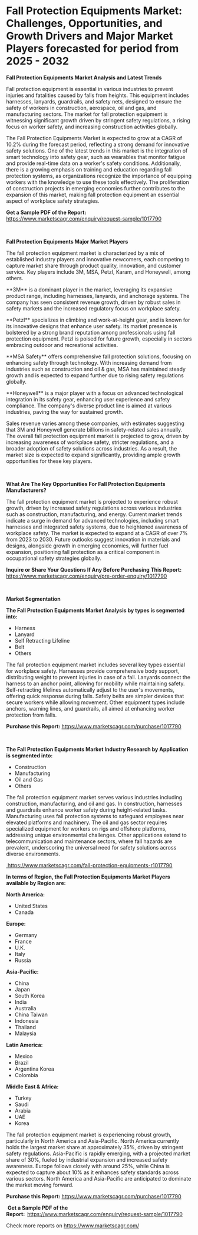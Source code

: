 <p><h1>Fall Protection Equipments Market: Challenges, Opportunities, and Growth Drivers and Major Market Players forecasted for period from 2025 - 2032</h1></p><p><strong>Fall Protection Equipments Market Analysis and Latest Trends</strong></p>
<p><p>Fall protection equipment is essential in various industries to prevent injuries and fatalities caused by falls from heights. This equipment includes harnesses, lanyards, guardrails, and safety nets, designed to ensure the safety of workers in construction, aerospace, oil and gas, and manufacturing sectors. The market for fall protection equipment is witnessing significant growth driven by stringent safety regulations, a rising focus on worker safety, and increasing construction activities globally.</p><p>The Fall Protection Equipments Market is expected to grow at a CAGR of 10.2% during the forecast period, reflecting a strong demand for innovative safety solutions. One of the latest trends in this market is the integration of smart technology into safety gear, such as wearables that monitor fatigue and provide real-time data on a worker's safety conditions. Additionally, there is a growing emphasis on training and education regarding fall protection systems, as organizations recognize the importance of equipping workers with the knowledge to use these tools effectively. The proliferation of construction projects in emerging economies further contributes to the expansion of this market, making fall protection equipment an essential aspect of workplace safety strategies.</p></p>
<p><strong>Get a Sample PDF of the Report:&nbsp;</strong> <a href="https://www.marketscagr.com/enquiry/request-sample/1017790?utm_campaign=2292&utm_medium=2&utm_source=Github&utm_content=ia&utm_term=18022025&utm_id=fall-protection-equipments">https://www.marketscagr.com/enquiry/request-sample/1017790</a></p>
<p>&nbsp;</p>
<p><strong>Fall Protection Equipments Major Market Players</strong></p>
<p><p>The fall protection equipment market is characterized by a mix of established industry players and innovative newcomers, each competing to capture market share through product quality, innovation, and customer service. Key players include 3M, MSA, Petzl, Karam, and Honeywell, among others.</p><p>**3M** is a dominant player in the market, leveraging its expansive product range, including harnesses, lanyards, and anchorage systems. The company has seen consistent revenue growth, driven by robust sales in safety markets and the increased regulatory focus on workplace safety.</p><p>**Petzl** specializes in climbing and work-at-height gear, and is known for its innovative designs that enhance user safety. Its market presence is bolstered by a strong brand reputation among professionals using fall protection equipment. Petzl is poised for future growth, especially in sectors embracing outdoor and recreational activities.</p><p>**MSA Safety** offers comprehensive fall protection solutions, focusing on enhancing safety through technology. With increasing demand from industries such as construction and oil & gas, MSA has maintained steady growth and is expected to expand further due to rising safety regulations globally.</p><p>**Honeywell** is a major player with a focus on advanced technological integration in its safety gear, enhancing user experience and safety compliance. The company's diverse product line is aimed at various industries, paving the way for sustained growth.</p><p>Sales revenue varies among these companies, with estimates suggesting that 3M and Honeywell generate billions in safety-related sales annually. The overall fall protection equipment market is projected to grow, driven by increasing awareness of workplace safety, stricter regulations, and a broader adoption of safety solutions across industries. As a result, the market size is expected to expand significantly, providing ample growth opportunities for these key players.</p></p>
<p>&nbsp;</p>
<p><strong>What Are The Key Opportunities For Fall Protection Equipments Manufacturers?</strong></p>
<p><p>The fall protection equipment market is projected to experience robust growth, driven by increased safety regulations across various industries such as construction, manufacturing, and energy. Current market trends indicate a surge in demand for advanced technologies, including smart harnesses and integrated safety systems, due to heightened awareness of workplace safety. The market is expected to expand at a CAGR of over 7% from 2023 to 2030. Future outlooks suggest innovation in materials and designs, alongside growth in emerging economies, will further fuel expansion, positioning fall protection as a critical component in occupational safety strategies globally.</p></p>
<p><strong>Inquire or Share Your Questions If Any Before Purchasing This Report:</strong> <a href="https://www.marketscagr.com/enquiry/pre-order-enquiry/1017790?utm_campaign=2292&utm_medium=2&utm_source=Github&utm_content=ia&utm_term=18022025&utm_id=fall-protection-equipments">https://www.marketscagr.com/enquiry/pre-order-enquiry/1017790</a></p>
<p>&nbsp;</p>
<p><strong>Market Segmentation</strong></p>
<p><strong>The Fall Protection Equipments Market Analysis by types is segmented into:</strong></p>
<p><ul><li>Harness</li><li>Lanyard</li><li>Self Retracting Lifeline</li><li>Belt</li><li>Others</li></ul></p>
<p><p>The fall protection equipment market includes several key types essential for workplace safety. Harnesses provide comprehensive body support, distributing weight to prevent injuries in case of a fall. Lanyards connect the harness to an anchor point, allowing for mobility while maintaining safety. Self-retracting lifelines automatically adjust to the user's movements, offering quick response during falls. Safety belts are simpler devices that secure workers while allowing movement. Other equipment types include anchors, warning lines, and guardrails, all aimed at enhancing worker protection from falls.</p></p>
<p><strong>Purchase this Report:&nbsp;</strong><a href="https://www.marketscagr.com/purchase/1017790?utm_campaign=2292&utm_medium=2&utm_source=Github&utm_content=ia&utm_term=18022025&utm_id=fall-protection-equipments">https://www.marketscagr.com/purchase/1017790</a></p>
<p>&nbsp;</p>
<p><strong>The Fall Protection Equipments Market Industry Research by Application is segmented into:</strong></p>
<p><ul><li>Construction</li><li>Manufacturing</li><li>Oil and Gas</li><li>Others</li></ul></p>
<p><p>The fall protection equipment market serves various industries including construction, manufacturing, and oil and gas. In construction, harnesses and guardrails enhance worker safety during height-related tasks. Manufacturing uses fall protection systems to safeguard employees near elevated platforms and machinery. The oil and gas sector requires specialized equipment for workers on rigs and offshore platforms, addressing unique environmental challenges. Other applications extend to telecommunication and maintenance sectors, where fall hazards are prevalent, underscoring the universal need for safety solutions across diverse environments.</p></p>
<p><a href="https://www.marketscagr.com/fall-protection-equipments-r1017790?utm_campaign=2292&utm_medium=2&utm_source=Github&utm_content=ia&utm_term=18022025&utm_id=fall-protection-equipments">&nbsp;https://www.marketscagr.com/fall-protection-equipments-r1017790</a></p>
<p><strong>In terms of Region, the Fall Protection Equipments Market Players available by Region are:</strong></p>
<p>
    <p> <strong> North America: </strong>
        <ul>
            <li>United States</li>
            <li>Canada</li>
        </ul>
        </p> 
    <p> <strong> Europe: </strong>
        <ul>
            <li>Germany</li>
            <li>France</li>
            <li>U.K.</li>
            <li>Italy</li>
            <li>Russia</li>
        </ul>
        </p> 
    <p> <strong> Asia-Pacific: </strong>
        <ul>
            <li>China</li>
            <li>Japan</li>
            <li>South Korea</li>
            <li>India</li>
            <li>Australia</li>
            <li>China Taiwan</li>
            <li>Indonesia</li>
            <li>Thailand</li>
            <li>Malaysia</li>
        </ul>
        </p> 
    <p> <strong> Latin America: </strong>
        <ul>
            <li>Mexico</li>
            <li>Brazil</li>
            <li>Argentina Korea</li>
            <li>Colombia</li>
        </ul>
        </p> 
    <p> <strong> Middle East & Africa: </strong>
        <ul>
            <li>Turkey</li>
            <li>Saudi</li>
            <li>Arabia</li>
            <li>UAE</li>
            <li>Korea</li>
        </ul>
    </p>
    </p>
<p><p>The fall protection equipment market is experiencing robust growth, particularly in North America and Asia-Pacific. North America currently holds the largest market share at approximately 35%, driven by stringent safety regulations. Asia-Pacific is rapidly emerging, with a projected market share of 30%, fueled by industrial expansion and increased safety awareness. Europe follows closely with around 25%, while China is expected to capture about 10% as it enhances safety standards across various sectors. North America and Asia-Pacific are anticipated to dominate the market moving forward.</p></p>
<p><strong>Purchase this Report: </strong><a href="https://www.marketscagr.com/purchase/1017790?utm_campaign=2292&utm_medium=2&utm_source=Github&utm_content=ia&utm_term=18022025&utm_id=fall-protection-equipments">https://www.marketscagr.com/purchase/1017790</a></p>
<p>&nbsp;<strong>Get a Sample PDF of the Report:&nbsp;&nbsp;</strong><a href="https://www.marketscagr.com/enquiry/request-sample/1017790?utm_campaign=2292&utm_medium=2&utm_source=Github&utm_content=ia&utm_term=18022025&utm_id=fall-protection-equipments">https://www.marketscagr.com/enquiry/request-sample/1017790</a></p>
<p><strong></strong></p>
<p>Check more reports on <a href="https://www.marketscagr.com/?utm_campaign=2292&utm_medium=2&utm_source=Github&utm_content=ia&utm_term=18022025&utm_id=fall-protection-equipments">https://www.marketscagr.com/</a></p>